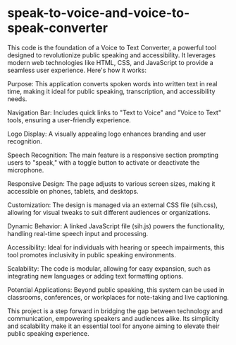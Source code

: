 # speak-to-voice-and-voice-to-speak-converter
This code is the foundation of a Voice to Text Converter, a powerful tool designed to revolutionize public speaking and accessibility. It leverages modern web technologies like HTML, CSS, and JavaScript to provide a seamless user experience. Here's how it works:

Purpose: This application converts spoken words into written text in real time, making it ideal for public speaking, transcription, and accessibility needs.

Navigation Bar: Includes quick links to "Text to Voice" and "Voice to Text" tools, ensuring a user-friendly experience.

Logo Display: A visually appealing logo enhances branding and user recognition.

Speech Recognition: The main feature is a responsive section prompting users to "speak," with a toggle button to activate or deactivate the microphone.

Responsive Design: The page adjusts to various screen sizes, making it accessible on phones, tablets, and desktops.

Customization: The design is managed via an external CSS file (sih.css), allowing for visual tweaks to suit different audiences or organizations.

Dynamic Behavior: A linked JavaScript file (sih.js) powers the functionality, handling real-time speech input and processing.

Accessibility: Ideal for individuals with hearing or speech impairments, this tool promotes inclusivity in public speaking environments.

Scalability: The code is modular, allowing for easy expansion, such as integrating new languages or adding text formatting options.

Potential Applications: Beyond public speaking, this system can be used in classrooms, conferences, or workplaces for note-taking and live captioning.

This project is a step forward in bridging the gap between technology and communication, empowering speakers and audiences alike. Its simplicity and scalability make it an essential tool for anyone aiming to elevate their public speaking experience.
